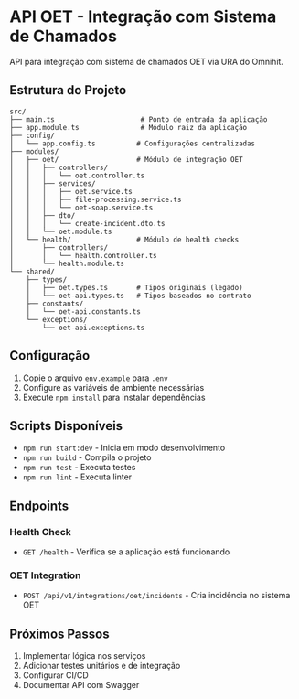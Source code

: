 # API OET - Integração com Sistema de Chamados

API para integração com sistema de chamados OET via URA do Omnihit.

## Estrutura do Projeto

```
src/
├── main.ts                     # Ponto de entrada da aplicação
├── app.module.ts               # Módulo raiz da aplicação
├── config/
│   └── app.config.ts          # Configurações centralizadas
├── modules/
│   ├── oet/                   # Módulo de integração OET
│   │   ├── controllers/
│   │   │   └── oet.controller.ts
│   │   ├── services/
│   │   │   ├── oet.service.ts
│   │   │   ├── file-processing.service.ts
│   │   │   └── oet-soap.service.ts
│   │   ├── dto/
│   │   │   └── create-incident.dto.ts
│   │   └── oet.module.ts
│   └── health/                # Módulo de health checks
│       ├── controllers/
│       │   └── health.controller.ts
│       └── health.module.ts
└── shared/
    ├── types/
    │   ├── oet.types.ts       # Tipos originais (legado)
    │   └── oet-api.types.ts   # Tipos baseados no contrato
    ├── constants/
    │   └── oet-api.constants.ts
    └── exceptions/
        └── oet-api.exceptions.ts
```

## Configuração

1. Copie o arquivo `env.example` para `.env`
2. Configure as variáveis de ambiente necessárias
3. Execute `npm install` para instalar dependências

## Scripts Disponíveis

- `npm run start:dev` - Inicia em modo desenvolvimento
- `npm run build` - Compila o projeto
- `npm run test` - Executa testes
- `npm run lint` - Executa linter

## Endpoints

### Health Check
- `GET /health` - Verifica se a aplicação está funcionando

### OET Integration
- `POST /api/v1/integrations/oet/incidents` - Cria incidência no sistema OET

## Próximos Passos

1. Implementar lógica nos serviços
2. Adicionar testes unitários e de integração
3. Configurar CI/CD
4. Documentar API com Swagger

